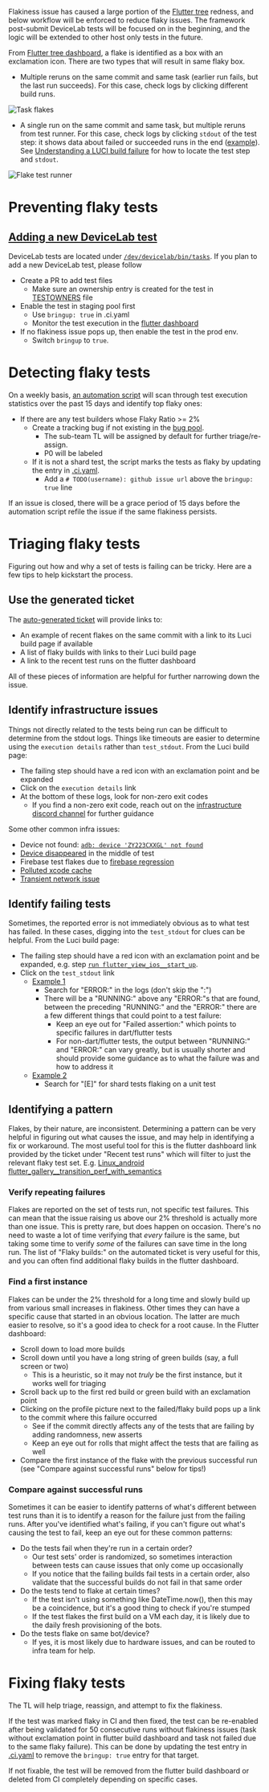 Flakiness issue has caused a large portion of the [Flutter tree](https://flutter-dashboard.appspot.com/#/build) redness, and below workflow will be enforced to reduce flaky issues. The framework post-submit DeviceLab tests will be focused on in the beginning, and the logic will be extended to other host only tests in the future.

From [Flutter tree dashboard](https://flutter-dashboard.appspot.com/#/build), a flake is identified as a box with an exclamation icon. There are two types that will result in same flaky box.
* Multiple reruns on the same commit and same task (earlier run fails, but the last run succeeds). For this case, check logs by clicking different build runs.

![Task flakes](https://github.com/flutter/assets-for-api-docs/blob/main/assets/wiki/task_flake_multiple_builds.png)

* A single run on the same commit and same task, but multiple reruns from test runner. For this case, check logs by clicking `stdout` of the test step: it shows data about failed or succeeded runs in the end ([example](https://logs.chromium.org/logs/flutter/buildbucket/cr-buildbucket.appspot.com/8841146512187805536/+/u/run_build_aar_module_test/stdout)). See [Understanding a LUCI build failure](Understanding-a-LUCI-build-failure.md) for how to locate the test step and `stdout`.

![Flake test runner](https://github.com/flutter/assets-for-api-docs/blob/main/assets/wiki/task_flake_test_runner.png)

# Preventing flaky tests

## [Adding a new DeviceLab test](https://github.com/flutter/flutter/tree/main/dev/devicelab#writing-tests)

DeviceLab tests are located under [`/dev/devicelab/bin/tasks`](https://github.com/flutter/flutter/tree/main/dev/devicelab/bin/tasks). If you plan to add a new DeviceLab test, please follow
* Create a PR to add test files
  * Make sure an ownership entry is created for the test in [TESTOWNERS](https://github.com/flutter/flutter/blob/main/TESTOWNERS) file
* Enable the test in staging pool first
  * Use `bringup: true` in .ci.yaml
  * Monitor the test execution in the [flutter dashboard](https://flutter-dashboard.appspot.com/#/build)
* If no flakiness issue pops up, then enable the test in the prod env.
  * Switch `bringup` to `true`.

# Detecting flaky tests

On a weekly basis, [an automation script](https://github.com/flutter/cocoon/blob/main/app_dart/lib/src/request_handlers/file_flaky_issue_and_pr.dart) will scan through test execution statistics over the past 15 days and identify top flaky ones:

* If there are any test builders whose Flaky Ratio >= 2%
  * Create a tracking bug if not existing in the [bug pool](https://github.com/flutter/flutter/issues?q=is%3Aopen+is%3Aissue+project%3Aflutter%2Fflutter%2F189+label%3A%22team%3A+flakes%22).
    * The sub-team TL will be assigned by default for further triage/re-assign.
    * P0 will be labeled
  * If it is not a shard test, the script marks the tests as flaky by updating the entry in [.ci.yaml](https://github.com/flutter/flutter/blob/main/.ci.yaml).
    * Add a `# TODO(username): github issue url` above the `bringup: true` line

If an issue is closed, there will be a grace period of 15 days before the automation script refile the issue if the same flakiness persists.

# Triaging flaky tests

Figuring out how and why a set of tests is failing can be tricky. Here are a few tips to help kickstart the process.

## Use the generated ticket

The [auto-generated ticket](https://github.com/flutter/flutter/issues?q=is%3Aopen+is%3Aissue+author%3Afluttergithubbot+label%3A%22severe%3A+flake%22) will provide links to:

* An example of recent flakes on the same commit with a link to its Luci build page if available
* A list of flaky builds with links to their Luci build page
* A link to the recent test runs on the flutter dashboard

All of these pieces of information are helpful for further narrowing down the issue.

## Identify infrastructure issues

Things not directly related to the tests being run can be difficult to determine from the stdout logs. Things like timeouts are easier to determine using the `execution details` rather than `test_stdout`. From the Luci build page:

* The failing step should have a red icon with an exclamation point and be expanded
* Click on the `execution details` link
* At the bottom of these logs, look for non-zero exit codes
  * If you find a non-zero exit code, reach out on the [infrastructure discord channel](https://discord.com/channels/608014603317936148/608021351567065092) for further guidance

Some other common infra issues:
* Device not found: [`adb: device 'ZY223CXXGL' not found`](https://logs.chromium.org/logs/flutter/buildbucket/cr-buildbucket/8777723365016202673/+/u/run_flutter_gallery__transition_perf_with_semantics/test_stdout)
* [Device disappeared](https://github.com/flutter/flutter/issues/120802) in the middle of test
* Firebase test flakes due to [firebase regression](https://github.com/flutter/flutter/issues/124217)
* [Polluted xcode cache](https://github.com/flutter/flutter/issues/118328)
* [Transient network issue](https://github.com/flutter/flutter/issues/99007)

## Identify failing tests

Sometimes, the reported error is not immediately obvious as to what test has failed. In these cases, digging into the `test_stdout` for clues can be helpful. From the Luci build page:

* The failing step should have a red icon with an exclamation point and be expanded, e.g. step [`run flutter_view_ios__start_up`](https://ci.chromium.org/ui/p/flutter/builders/prod/Mac_ios%20flutter_view_ios__start_up/6939/overview).
* Click on the `test_stdout` link
  * [Example 1](https://logs.chromium.org/logs/flutter/buildbucket/cr-buildbucket/8798110684145503985/+/u/run_flutter_view_ios__start_up/test_stdout)
    * Search for "ERROR:" in the logs (don't skip the ":")
    * There will be a "RUNNING:" above any "ERROR:"s that are found, between the preceding "RUNNING:" and the "ERROR:" there are a few different things that could point to a test failure:
      * Keep an eye out for "Failed assertion:" which points to specific failures in dart/flutter tests
      * For non-dart/flutter tests, the output between "RUNNING:" and "ERROR:" can vary greatly, but is usually shorter and should provide some guidance as to what the failure was and how to address it
  * [Example 2](https://logs.chromium.org/logs/flutter/buildbucket/cr-buildbucket/8778092604637310577/+/u/run_test.dart_for_web_tests_shard_and_subshard_2/test_stdout)
    * Search for "[E]" for shard tests flaking on a unit test

## Identifying a pattern

Flakes, by their nature, are inconsistent. Determining a pattern can be very helpful in figuring out what causes the issue, and may help in identifying a fix or workaround. The most useful tool for this is the flutter dashboard link provided by the ticket under "Recent test runs" which will filter to just the relevant flaky test set. E.g. [Linux_android flutter_gallery__transition_perf_with_semantics](https://flutter-dashboard.appspot.com/#/build?taskFilter=Linux_android+flutter_gallery__transition_perf_with_semantics)

### Verify repeating failures

Flakes are reported on the set of tests run, not specific test failures. This can mean that the issue raising us above our 2% threshold is actually more than one issue. This is pretty rare, but does happen on occasion. There's no need to waste a lot of time verifying that _every_ failure is the same, but taking some time to verify _some_ of the failures can save time in the long run. The list of "Flaky builds:" on the automated ticket is very useful for this, and you can often find additional flaky builds in the flutter dashboard.

### Find a first instance

Flakes can be under the 2% threshold for a long time and slowly build up from various small increases in flakiness. Other times they can have a specific cause that started in an obvious location. The latter are much easier to resolve, so it's a good idea to check for a root cause. In the Flutter dashboard:

* Scroll down to load more builds
* Scroll down until you have a long string of green builds (say, a full screen or two)
  * This is a heuristic, so it may not _truly_ be the first instance, but it works well for triaging
* Scroll back up to the first red build or green build with an exclamation point
* Clicking on the profile picture next to the failed/flaky build pops up a link to the commit where this failure occurred
  * See if the commit directly affects any of the tests that are failing by adding randomness, new asserts
  * Keep an eye out for rolls that might affect the tests that are failing as well
* Compare the first instance of the flake with the previous successful run (see "Compare against successful runs" below for tips!)

### Compare against successful runs

Sometimes it can be easier to identify patterns of what's different between test runs than it is to identify a reason for the failure just from the failing runs. After you've identified what's failing, if you can't figure out what's causing the test to fail, keep an eye out for these common patterns:

* Do the tests fail when they're run in a certain order?
  * Our test sets' order is randomized, so sometimes interaction between tests can cause issues that only come up occasionally
  * If you notice that the failing builds fail tests in a certain order, also validate that the successful builds do not fail in that same order
* Do the tests tend to flake at certain times?
  * If the test isn't using something like DateTime.now(), then this may be a coincidence, but it's a good thing to check if you're stumped
  * If the test flakes the first build on a VM each day, it is likely due to the daily fresh provisioning of the bots.
* Do the tests flake on same bot/device?
  * If yes, it is most likely due to hardware issues, and can be routed to infra team for help.

# Fixing flaky tests

The TL will help triage, reassign, and attempt to fix the flakiness.

If the test was marked flaky in CI and then fixed, the test can be re-enabled after being validated for 50 consecutive runs without flakiness issues (task without exclamation point in flutter build dashboard and task not failed due to the same flaky failure). This can be done by updating the test entry in [.ci.yaml](https://github.com/flutter/flutter/blob/main/.ci.yaml) to remove the `bringup: true` entry for that target.

If not fixable, the test will be removed from the flutter build dashboard or deleted from CI completely depending on specific cases.